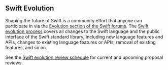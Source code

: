 ## Swift Evolution

Shaping the future of Swift is a community effort that anyone can participate in via the [Evolution section of the Swift forums][swift-evolution-forums].
The [Swift evolution process][swift-evolution-process] covers all changes to the Swift language and the public interface of the Swift standard library, including new language features and APIs, changes to existing language features or APIs, removal of existing features, and so on.

See the [Swift evolution review schedule][swift-evolution-reviews]
for current and upcoming proposal reviews.

[swift-evolution-forums]: /community/#swift-evolution  "Swift Evolution forums"
[swift-evolution-process]: https://github.com/apple/swift-evolution/blob/main/process.md  "Swift Evolution process"
[swift-evolution-reviews]: /swift-evolution  "Swift Evolution reviews"
